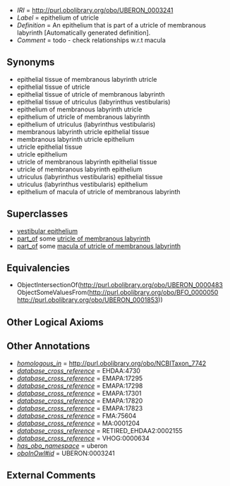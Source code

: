  * *IRI* = http://purl.obolibrary.org/obo/UBERON_0003241
 * *Label* = epithelium of utricle
 * *Definition* = An epithelium that is part of a utricle of membranous labyrinth [Automatically generated definition].
 * *Comment* = todo - check relationships w.r.t macula

## Synonyms

 * epithelial tissue of membranous labyrinth utricle
 * epithelial tissue of utricle
 * epithelial tissue of utricle of membranous labyrinth
 * epithelial tissue of utriculus (labyrinthus vestibularis)
 * epithelium of membranous labyrinth utricle
 * epithelium of utricle of membranous labyrinth
 * epithelium of utriculus (labyrinthus vestibularis)
 * membranous labyrinth utricle epithelial tissue
 * membranous labyrinth utricle epithelium
 * utricle epithelial tissue
 * utricle epithelium
 * utricle of membranous labyrinth epithelial tissue
 * utricle of membranous labyrinth epithelium
 * utriculus (labyrinthus vestibularis) epithelial tissue
 * utriculus (labyrinthus vestibularis) epithelium
 * epithelium of macula of utricle of membranous labyrinth

## Superclasses

 * [vestibular epithelium](../../UBERON/32/UBERON_0006932.md)
 * [part_of](../../BFO/50/BFO_0000050.md) some [utricle of membranous labyrinth](../../UBERON/53/UBERON_0001853.md)
 * [part_of](../../BFO/50/BFO_0000050.md) some [macula of utricle of membranous labyrinth](../../UBERON/14/UBERON_0002214.md)

## Equivalencies

 * ObjectIntersectionOf(<http://purl.obolibrary.org/obo/UBERON_0000483> ObjectSomeValuesFrom(<http://purl.obolibrary.org/obo/BFO_0000050> <http://purl.obolibrary.org/obo/UBERON_0001853>))

## Other Logical Axioms


## Other Annotations

 * *[homologous_in](../../core#homologous/in/core#homologous_in.md)* = http://purl.obolibrary.org/obo/NCBITaxon_7742
 * *[database_cross_reference](../../ef/oboInOwl#hasDbXref.md)* = EHDAA:4730
 * *[database_cross_reference](../../ef/oboInOwl#hasDbXref.md)* = EMAPA:17295
 * *[database_cross_reference](../../ef/oboInOwl#hasDbXref.md)* = EMAPA:17298
 * *[database_cross_reference](../../ef/oboInOwl#hasDbXref.md)* = EMAPA:17301
 * *[database_cross_reference](../../ef/oboInOwl#hasDbXref.md)* = EMAPA:17820
 * *[database_cross_reference](../../ef/oboInOwl#hasDbXref.md)* = EMAPA:17823
 * *[database_cross_reference](../../ef/oboInOwl#hasDbXref.md)* = FMA:75604
 * *[database_cross_reference](../../ef/oboInOwl#hasDbXref.md)* = MA:0001204
 * *[database_cross_reference](../../ef/oboInOwl#hasDbXref.md)* = RETIRED_EHDAA2:0002155
 * *[database_cross_reference](../../ef/oboInOwl#hasDbXref.md)* = VHOG:0000634
 * *[has_obo_namespace](../../ce/oboInOwl#hasOBONamespace.md)* = uberon
 * *[oboInOwl#id](../../id/oboInOwl#id.md)* = UBERON:0003241

## External Comments

